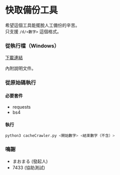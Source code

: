# 快取備份工具

希望這個工具能擺脫人工備份的辛苦。  
只支援 `/d/<數字>` 這個格式。


### 從執行檔（Windows）
[下載連結](https://drive.google.com/file/d/11EDCiy16JkxciAraYlQT-pUGG-ZUKI3y/view?usp=sharing)

內附說明文件。

### 從原始碼執行

#### 必要套件
* requests
* bs4

#### 執行
```bash
python3 cacheCrawler.py <開始數字> <結束數字（不含）>
```

### 鳴謝
* まおまる (發起人)
* 7433 (協助測試)